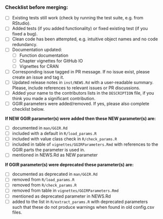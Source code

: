 <!-- Describe your PR here -->

<!-- Please, make sure the following items are checked -->
### Checklist before merging:

- [ ] Existing tests still work (check by running the test suite, e.g. from RStudio).
- [ ] Added tests (if you added functionality) or fixed existing test (if you fixed a bug).
- [ ] Clean code has been attempted, e.g. intuitive object names and no code redundancy.
- [ ] Documentation updated:
  - [ ] Function documentation
  - [ ] Chapter vignettes for GitHub IO
  - [ ] Vignettes for CRAN
- [ ] Corresponding issue tagged in PR message. If no issue exist, please create an issue and tag it.
- [ ] Updated release notes in `inst/NEWS.Rd` with a user-readable summary. Please, include references to relevant issues or PR discussions.
- [ ] Added your name to the contributors lists in the `DESCRIPTION` file, if you think you made a significant contribution.
- [ ] GGIR parameters were added/removed. If yes, please also complete checklist below.

**If NEW GGIR parameter(s) were added then these NEW parameter(s) are:**
- [ ] documented in `man/GGIR.Rd`
- [ ] included with a default in `R/load_params.R`
- [ ] included with value class check in `R/check_params.R`
- [ ] included in table of `vignettes/GGIRParameters.Rmd` with references to the GGIR parts the parameter is used in.
- [ ] mentioned in NEWS.Rd as NEW parameter

**If GGIR parameter(s) were deprecated these parameter(s) are:**
- [ ] documented as deprecated in `man/GGIR.Rd`
- [ ] removed from `R/load_params.R`
- [ ] removed from `R/check_params.R`
- [ ] removed from table in `vignettes/GGIRParameters.Rmd`
- [ ] mentioned as deprecated parameter in NEWS.Rd
- [ ] added to the list in `R/extract_params.R` with deprecated parameters such that these do not produce warnings when found in old config.csv files.